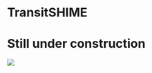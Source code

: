 # TransitSHIME

# Still under construction
![](https://external-content.duckduckgo.com/iu/?u=http%3A%2F%2Fwww.powerblanket.com%2Fwp-content%2Fuploads%2F2015%2F10%2FConstruction-Industry-Experiences-a-Turnaround-in-2014.jpg&f=1&nofb=1&ipt=c63eccb054eb26f1342c38a9313568a03d44f38073de4eba4d93fd5757c19cc1&ipo=images)
